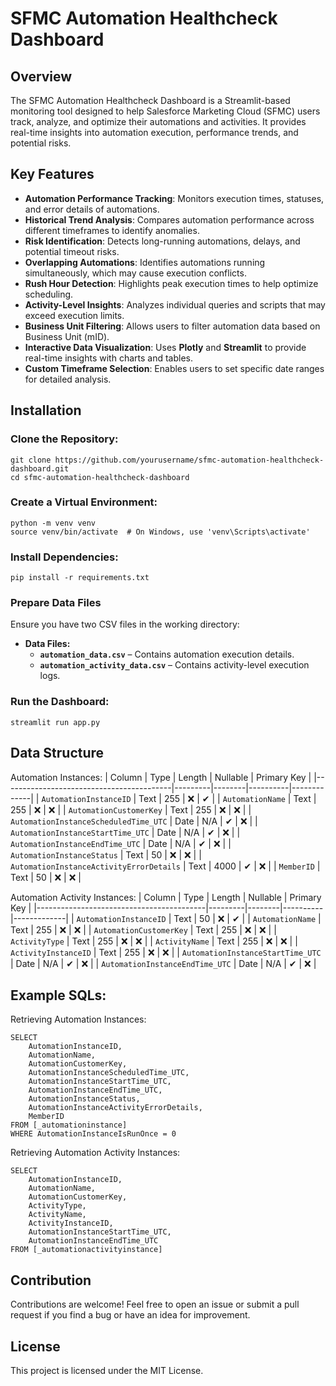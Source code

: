 # SFMC Automation Healthcheck Dashboard
## Overview

The SFMC Automation Healthcheck Dashboard is a Streamlit-based monitoring tool designed to help Salesforce Marketing Cloud (SFMC) users track, analyze, and optimize their automations and activities. It provides real-time insights into automation execution, performance trends, and potential risks.

## Key Features

- **Automation Performance Tracking**: Monitors execution times, statuses, and error details of automations.
- **Historical Trend Analysis**: Compares automation performance across different timeframes to identify anomalies.
- **Risk Identification**: Detects long-running automations, delays, and potential timeout risks.
- **Overlapping Automations**: Identifies automations running simultaneously, which may cause execution conflicts.
- **Rush Hour Detection**: Highlights peak execution times to help optimize scheduling.
- **Activity-Level Insights**: Analyzes individual queries and scripts that may exceed execution limits.
- **Business Unit Filtering**: Allows users to filter automation data based on Business Unit (mID).
- **Interactive Data Visualization**: Uses **Plotly** and **Streamlit** to provide real-time insights with charts and tables.
- **Custom Timeframe Selection**: Enables users to set specific date ranges for detailed analysis.

## Installation
### Clone the Repository:

```
git clone https://github.com/yourusername/sfmc-automation-healthcheck-dashboard.git
cd sfmc-automation-healthcheck-dashboard
```
### Create a Virtual Environment:
```
python -m venv venv
source venv/bin/activate  # On Windows, use 'venv\Scripts\activate'
```
### Install Dependencies:
```
pip install -r requirements.txt
```
### Prepare Data Files

Ensure you have two CSV files in the working directory:

- **Data Files:**
  - **`automation_data.csv`** – Contains automation execution details.
  - **`automation_activity_data.csv`** – Contains activity-level execution logs.

### Run the Dashboard:
```
streamlit run app.py
```

## Data Structure 

Automation Instances:
| Column                                   | Type    | Length | Nullable | Primary Key |
|------------------------------------------|---------|--------|----------|-------------|
| `AutomationInstanceID`                   | Text  | 255     | ❌       | ✔          |
| `AutomationName`                         | Text  | 255    | ❌       | ❌           |
| `AutomationCustomerKey`                  | Text  | 255    | ❌       | ❌           |
| `AutomationInstanceScheduledTime_UTC`    | Date | N/A    | ✔       | ❌          |
| `AutomationInstanceStartTime_UTC`        | Date | N/A    | ✔       | ❌          |
| `AutomationInstanceEndTime_UTC`          | Date | N/A    | ✔       | ❌          |
| `AutomationInstanceStatus`               | Text  | 50     | ❌       | ❌          |
| `AutomationInstanceActivityErrorDetails` | Text  | 4000   | ✔       | ❌          |
| `MemberID`                               | Text  | 50     | ❌       | ❌          |

Automation Activity Instances:
| Column                                   | Type    | Length | Nullable | Primary Key |
|------------------------------------------|---------|--------|----------|-------------|
| `AutomationInstanceID`                   | Text  | 50     | ❌       | ✔          |
| `AutomationName`                         | Text  | 255    | ❌       | ❌           |
| `AutomationCustomerKey`                  | Text  | 255    | ❌       | ❌           |
| `ActivityType`                           | Text  | 255    | ❌       | ❌           |
| `ActivityName`                           | Text  | 255    | ❌       | ❌           |
| `ActivityInstanceID`                     | Text  | 255    | ❌       | ❌           |
| `AutomationInstanceStartTime_UTC`        | Date | N/A    | ✔       | ❌          |
| `AutomationInstanceEndTime_UTC`          | Date | N/A    | ✔       | ❌          |


## Example SQLs:

Retrieving Automation Instances:

```
SELECT 
    AutomationInstanceID, 
    AutomationName, 
    AutomationCustomerKey, 
    AutomationInstanceScheduledTime_UTC, 
    AutomationInstanceStartTime_UTC, 
    AutomationInstanceEndTime_UTC, 
    AutomationInstanceStatus, 
    AutomationInstanceActivityErrorDetails, 
    MemberID
FROM [_automationinstance]
WHERE AutomationInstanceIsRunOnce = 0

```
Retrieving Automation Activity Instances:
```
SELECT 
    AutomationInstanceID, 
    AutomationName, 
    AutomationCustomerKey, 
    ActivityType, 
    ActivityName, 
    ActivityInstanceID, 
    AutomationInstanceStartTime_UTC, 
    AutomationInstanceEndTime_UTC
FROM [_automationactivityinstance]
```

## Contribution

Contributions are welcome! Feel free to open an issue or submit a pull request if you find a bug or have an idea for improvement.

## License

This project is licensed under the MIT License.
